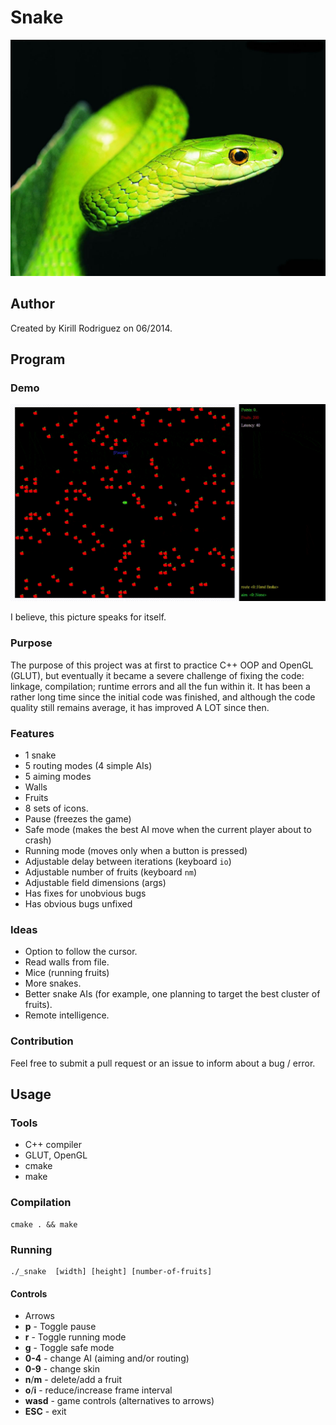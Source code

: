 # Snake

![Green snake](./_Icon.jpg)

## Author

Created by Kirill Rodriguez on 06/2014.

## Program

### Demo

![demo](./_demo/demo.gif)

I believe, this picture speaks for itself.

### Purpose

The purpose of this project was at first to practice C++ OOP and OpenGL (GLUT), but eventually it became a severe challenge of fixing the code: linkage, compilation; runtime errors and all the fun within it. It has been a rather long time since the initial code was finished, and although the code quality still remains average, it has improved A LOT since then.

### Features

* 1 snake
* 5 routing modes (4 simple AIs)
* 5 aiming modes
* Walls
* Fruits
* 8 sets of icons.
* Pause (freezes the game)
* Safe mode (makes the best AI move when the current player about to crash)
* Running mode (moves only when a button is pressed)
* Adjustable delay between iterations (keyboard `io`)
* Adjustable number of fruits (keyboard `nm`)
* Adjustable field dimensions (args)
* Has fixes for unobvious bugs
* Has obvious bugs unfixed

### Ideas

* Option to follow the cursor.
* Read walls from file.
* Mice (running fruits)
* More snakes.
* Better snake AIs (for example, one planning to target the best cluster of fruits).
* Remote intelligence.

### Contribution

Feel free to submit a pull request or an issue to inform about a bug / error.

## Usage

### Tools

* C++ compiler
* GLUT, OpenGL
* cmake
* make

### Compilation

	cmake . && make

### Running

	./_snake  [width] [height] [number-of-fruits]
	
#### Controls

* Arrows
* **p** - Toggle pause
* **r** - Toggle running mode
* **g** - Toggle safe mode
* **0-4** - change AI (aiming and/or routing)
* **0-9** - change skin
* **n**/**m** - delete/add a fruit
* **o**/**i** - reduce/increase frame interval
* **wasd** - game controls (alternatives to arrows)
* **ESC** - exit